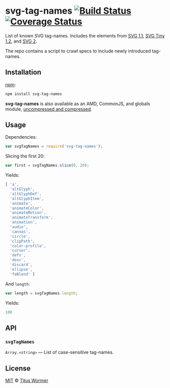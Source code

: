 # svg-tag-names [![Build Status][build-badge]][build-page] [![Coverage Status][coverage-badge]][coverage-page]

List of known SVG tag-names.  Includes the elements from
[SVG 1.1][svg11], [SVG Tiny 1.2][svgtiny12], and [SVG 2][svg2].

The repo contains a script to crawl specs to include newly introduced
tag-names.

## Installation

[npm][]:

```bash
npm install svg-tag-names
```

**svg-tag-names** is also available as an AMD, CommonJS, and globals
module, [uncompressed and compressed][releases].

## Usage

Dependencies:

```javascript
var svgTagNames = require('svg-tag-names');
```

Slicing the first 20:

```javascript
var first = svgTagNames.slice(0, 20);
```

Yields:

```js
[ 'a',
  'altGlyph',
  'altGlyphDef',
  'altGlyphItem',
  'animate',
  'animateColor',
  'animateMotion',
  'animateTransform',
  'animation',
  'audio',
  'canvas',
  'circle',
  'clipPath',
  'color-profile',
  'cursor',
  'defs',
  'desc',
  'discard',
  'ellipse',
  'feBlend' ]
```

And `length`:

```javascript
var length = svgTagNames.length;
```

Yields:

```js
100
```

## API

### `svgTagNames`

`Array.<string>` — List of case-sensitive tag-names.

## License

[MIT][license] © [Titus Wormer][author]

<!-- Definition -->

[build-badge]: https://img.shields.io/travis/wooorm/svg-tag-names.svg

[build-page]: https://travis-ci.org/wooorm/svg-tag-names

[coverage-badge]: https://img.shields.io/codecov/c/github/wooorm/svg-tag-names.svg

[coverage-page]: https://codecov.io/github/wooorm/svg-tag-names?branch=master

[npm]: https://docs.npmjs.com/cli/install

[releases]: https://github.com/wooorm/svg-tag-names/releases

[license]: LICENSE

[author]: http://wooorm.com

[svg11]: https://www.w3.org/TR/SVG/eltindex.html

[svgtiny12]: https://www.w3.org/TR/SVGTiny12/elementTable.html

[svg2]: https://www.w3.org/TR/SVG2/eltindex.html
